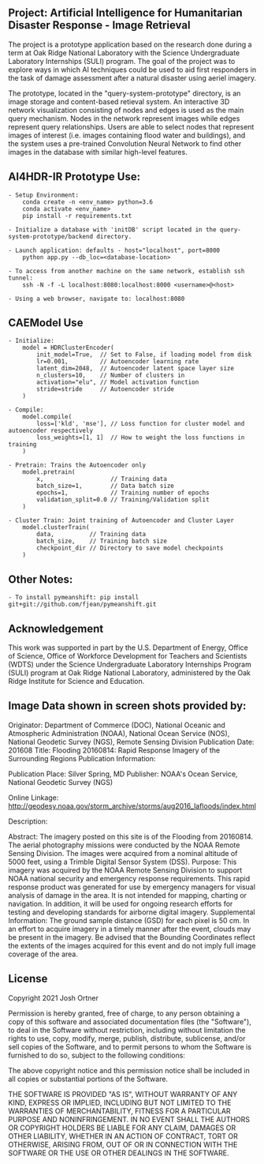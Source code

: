 ## Project: Artificial Intelligence for Humanitarian Disaster Response - Image Retrieval
The project is a prototype application based on the research done during a term at Oak Ridge National Laboratory with the Science Undergraduate Laboratory Internships (SULI) program. The goal of the project was to explore ways in which AI techniques could be used to aid first responders in the task of damage assessment after a natural disaster using aeriel imagery. 

The prototype, located in the "query-system-prototype" directory, is an image storage and content-based retieval system. An interactive 3D network visualization consisting of nodes and edges is used as the main query mechanism. Nodes in the network represent images while edges represent query relationships. Users are able to select nodes that represent images of interest (i.e. images containing flood water and buildings), and the system uses a pre-trained Convolution Neural Network to find other images in the database with similar high-level features.

## AI4HDR-IR Prototype Use:
    - Setup Environment:
        conda create -n <env_name> python=3.6
        conda activate <env_name>
        pip install -r requirements.txt

    - Initialize a database with 'initDB' script located in the query-system-prototype/backend directory.
    
    - Launch application: defaults - host="localhost", port=8000
        python app.py --db_loc=<database-location>

    - To access from another machine on the same network, establish ssh tunnel: 
        ssh -N -f -L localhost:8080:localhost:8000 <username>@<host> 

    - Using a web browser, navigate to: localhost:8080
    

## CAEModel Use
    - Initialize:
        model = HDRClusterEncoder(
            init_model=True,  // Set to False, if loading model from disk
            lr=0.001,         // Autoencoder learning rate
            latent_dim=2048,  // Autoencoder latent space layer size
            n_clusters=10,    // Number of clusters in 
            activation="elu", // Model activation function
            stride=stride     // Autoencoder stride
        )

    - Compile:
        model.compile(
            loss=['kld', 'mse'], // Loss function for cluster model and autoencoder respectively
            loss_weights=[1, 1]  // How to weight the loss functions in training
        )

    - Pretrain: Trains the Autoencoder only
        model.pretrain(
            x,                   // Training data 
            batch_size=1,        // Data batch size
            epochs=1,            // Training number of epochs
            validation_split=0.0 // Training/Validation split
        )

    - Cluster Train: Joint training of Autoencoder and Cluster Layer
        model.clusterTrain(
            data,          // Training data
            batch_size,    // Training batch size
            checkpoint_dir // Directory to save model checkpoints
        )


## Other Notes:
    
    - To install pymeanshift: pip install git+git://github.com/fjean/pymeanshift.git


## Acknowledgement 
This work was supported in part by the U.S. Department of Energy, Office of Science, Office of Workforce Development for Teachers and Scientists (WDTS) under the Science Undergraduate Laboratory Internships Program (SULI) program at Oak Ridge National Laboratory, administered by the Oak Ridge Institute for Science and Education.


## Image Data shown in screen shots provided by:
Originator: Department of Commerce (DOC), National Oceanic and Atmospheric Administration (NOAA), National Ocean Service (NOS), National Geodetic Survey (NGS), Remote Sensing Division
Publication Date: 201608
Title: Flooding 20160814: Rapid Response Imagery of the Surrounding Regions
Publication Information:

Publication Place: Silver Spring, MD
Publisher: NOAA's Ocean Service, National Geodetic Survey (NGS)

Online Linkage: http://geodesy.noaa.gov/storm_archive/storms/aug2016_lafloods/index.html

Description:

Abstract: The imagery posted on this site is of the Flooding from 20160814. The aerial photography missions were conducted by the NOAA Remote Sensing Division. The images were acquired from a nominal altitude of 5000 feet, using a Trimble Digital Sensor System (DSS).
Purpose: This imagery was acquired by the NOAA Remote Sensing Division to support NOAA national security and emergency response requirements. This rapid response product was generated for use by emergency managers for visual analysis of damage in the area. It is not intended for mapping, charting or navigation. In addition, it will be used for ongoing research efforts for testing and developing standards for airborne digital imagery.
Supplemental Information: The ground sample distance (GSD) for each pixel is 50 cm. In an effort to acquire imagery in a timely manner after the event, clouds may be present in the imagery. Be advised that the Bounding Coordinates reflect the extents of the images acquired for this event and do not imply full image coverage of the area.


## License
Copyright 2021 Josh Ortner

Permission is hereby granted, free of charge, to any person obtaining a copy of this software and associated documentation files (the "Software"), to deal in the Software without restriction, including without limitation the rights to use, copy, modify, merge, publish, distribute, sublicense, and/or sell copies of the Software, and to permit persons to whom the Software is furnished to do so, subject to the following conditions:

The above copyright notice and this permission notice shall be included in all copies or substantial portions of the Software.

THE SOFTWARE IS PROVIDED "AS IS", WITHOUT WARRANTY OF ANY KIND, EXPRESS OR IMPLIED, INCLUDING BUT NOT LIMITED TO THE WARRANTIES OF MERCHANTABILITY, FITNESS FOR A PARTICULAR PURPOSE AND NONINFRINGEMENT. IN NO EVENT SHALL THE AUTHORS OR COPYRIGHT HOLDERS BE LIABLE FOR ANY CLAIM, DAMAGES OR OTHER LIABILITY, WHETHER IN AN ACTION OF CONTRACT, TORT OR OTHERWISE, ARISING FROM, OUT OF OR IN CONNECTION WITH THE SOFTWARE OR THE USE OR OTHER DEALINGS IN THE SOFTWARE.